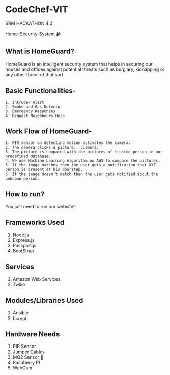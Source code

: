 
# CodeChef-VIT
SRM HACKATHON 4.0

Home-Security-System :video_camera:

## What is HomeGuard?
HomeGuard is an intelligent security system that helps in securing our houses and offices against potential threats such as burglary,  kidnapping or any other threat of that sort.


## Basic Functionalities-
```
1. Intruder Alert
2. Smoke and Gas Detector
3. Emergency Responses
4. Request Neighbours Help

```

## Work Flow of HomeGuard-
````
1. PIR sensor on detecting motion activates the camera.
2. The camera clicks a picture.  :camera:
3. The picture is compared with the pictures of trusted person in our predefined database.
4. We use Machine Learning Algorithm on AWS to compare the pictures.  
5. If the image matches then the user gets a notification that XYZ person is present at his doorstep.
5. If the image doesn't match then the user gets notified about the unknown person.

````

## How to run?
You just need to run our website!!

## Frameworks Used
1. Node.js
2. Express.js
3. Passport.js
4. BootStrap

## Services
1. Amazon Web Services
2. Twilio

## Modules/Libraries Used
1. Ansible
2. bcrypt

## Hardware Needs
1. PIR Sensor
2. Jumper Cables
3. MQ2 Sensor  :electric_plug:
4. Raspberry PI
5. WebCam


